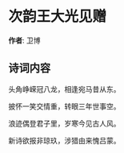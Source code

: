 # 次韵王大光见赠

**作者**: 卫博

## 诗词内容

头角峥嵘冠八龙，相逢宛马昔从东。

披怀一笑交情重，转眼三年世事空。

浪迹偶登君子里，岁寒今见古人风。

新诗欲报非琼玖，涉猎由来愧吕蒙。

